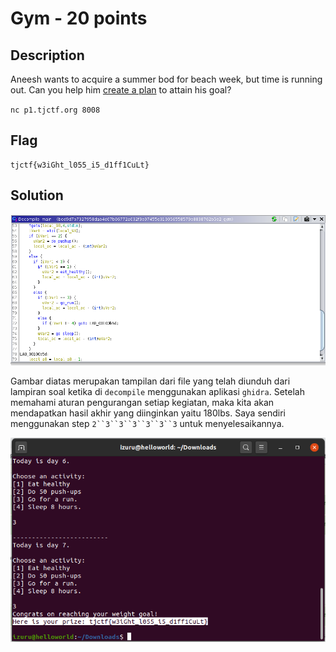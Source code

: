 # Gym - 20 points
## Description
Aneesh wants to acquire a summer bod for beach week, but time is running out. Can you help him [create a plan](https://static.tjctf.org/bed9d7b7327958dab4d07b06772a032f3e97455e310956558579e8838762b5e2_gym) to attain his goal?

`nc p1.tjctf.org 8008`

## Flag
```
tjctf{w3iGht_l055_i5_d1ff1CuLt}
```
## Solution
![](img.png)

Gambar diatas merupakan tampilan dari file yang telah diunduh dari lampiran soal ketika di `decompile` menggunakan aplikasi `ghidra`. Setelah memahami aturan pengurangan setiap kegiatan, maka kita akan mendapatkan hasil akhir yang diinginkan yaitu 180lbs. Saya sendiri menggunakan step `2``3``3``3``3``3``3` untuk menyelesaikannya.

![](img2.png)
